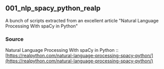 ## 001_nlp_spacy_python_realp

A bunch of scripts extracted from an excellent article "Natural Language Processing With spaCy in Python"

### Source
Natural Language Processing With spaCy in Python :: [https://realpython.com/natural-language-processing-spacy-python/](https://realpython.com/natural-language-processing-spacy-python/)

